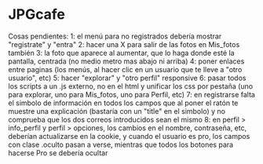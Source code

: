 # JPGcafe

Cosas pendientes:
1: el menú para no registrados debería mostrar "registrate" y "entra"
2: hacer una X para salir de las fotos en Mis_fotos también
3: la foto que aparece al aumentar, que lo haga donde esté la pantalla, centrada (no medio metro mas abajo ni arriba)
4: poner enlaces entre paginas (los menús, al hacer clic en un usuario que te lleve a "otro usuario", etc)
5: hacer "explorar" y "otro perfil" responsive
6: pasar todos los scripts a un .js externo, no en el html y unificar los css por pestaña (uno para explorar, uno para Mis_fotos, uno para Perfil, etc)
7: en registrarse falta el simbolo de información en todos los campos que al poner el ratón te muestre una explicación (bastaría con un "title" en el simbolo) y no comprueba que los dos correos introducidos sean el mismo
8: en perfil > info_perfil y perfil > opciones, los cambios en el nombre, contraseña, etc, deberían actualizarse en la cookie, y cuando el usuario es pro, los campos con clase .oculto pasan a verse, mientras que todos los botones para hacerse Pro se debería ocultar
